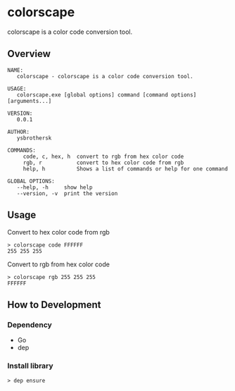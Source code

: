 # colorscape

colorscape is a color code conversion tool.

## Overview

```
NAME:
   colorscape - colorscape is a color code conversion tool.

USAGE:
   colorscape.exe [global options] command [command options] [arguments...]

VERSION:
   0.0.1

AUTHOR:
   ysbrothersk

COMMANDS:
     code, c, hex, h  convert to rgb from hex color code
     rgb, r           convert to hex color code from rgb
     help, h          Shows a list of commands or help for one command

GLOBAL OPTIONS:
   --help, -h     show help
   --version, -v  print the version
```

## Usage

Convert to hex color code from rgb

```
> colorscape code FFFFFF
255 255 255
```

Convert to rgb from hex color code

```
> colorscape rgb 255 255 255
FFFFFF
```

## How to Development

### Dependency

* Go
* dep

### Install library

```
> dep ensure
```